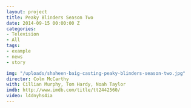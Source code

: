 ```yaml
---
layout: project
title: Peaky Blinders Season Two
date: 2014-09-15 00:00:00 Z
categories:
- Television
- All
tags:
- example
- news
- story

img: "/uploads/shaheen-baig-casting-peaky-blinders-season-two.jpg"
director: Colm McCarthy
with: Cillian Murphy, Tom Hardy, Noah Taylor
imdb: http://www.imdb.com/title/tt2442560/
video: l4dnyhs4ia
---
```


